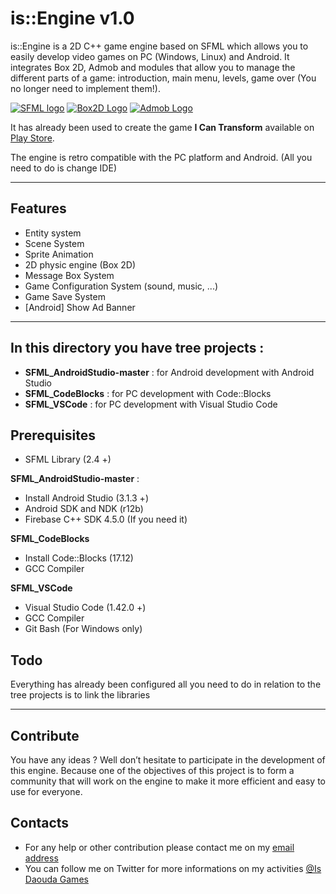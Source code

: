 # is::Engine v1.0

is::Engine is a 2D C++ game engine based on SFML which allows you to easily develop video games on PC (Windows, Linux) and Android. It integrates Box 2D, Admob and modules that allow you to manage the different parts of a game: introduction, main menu, levels, game over (You no longer need to implement them!).

[![SFML logo](https://www.sfml-dev.org/images/logo.png)](https://www.sfml-dev.org) [![Box2D Logo](https://box2d.org/images/logo.svg)](https://github.com/erincatto/box2d) 
[![Admob Logo](https://i48.servimg.com/u/f48/20/16/75/27/admob_10.png)](https://admob.google.com/)

It has already been used to create the game **I Can Transform** available on [Play Store](https://play.google.com/store/apps/details?id=com.isdaouda.icantransform&hl=en).

The engine is retro compatible with the PC platform and Android. (All you need to do is change IDE)

---

## Features
- Entity system
- Scene System
- Sprite Animation
- 2D physic engine (Box 2D)
- Message Box System
- Game Configuration System (sound, music, ...)
- Game Save System
- [Android] Show Ad Banner

---

## In this directory you have tree projects :
- **SFML_AndroidStudio-master** : for Android development with Android Studio
- **SFML_CodeBlocks**           : for PC development with Code::Blocks
- **SFML_VSCode**               : for PC development with Visual Studio Code

## Prerequisites
- SFML Library (2.4 +)

**SFML_AndroidStudio-master** :
- Install Android Studio (3.1.3 +)
- Android SDK and NDK (r12b)
- Firebase C++ SDK 4.5.0 (If you need it)

**SFML_CodeBlocks**
- Install Code::Blocks (17.12)
- GCC Compiler

**SFML_VSCode**
- Visual Studio Code (1.42.0 +)
- GCC Compiler
- Git Bash (For Windows only)

## Todo
Everything has already been configured all you need to do in relation to the tree projects is to link the libraries

---

## Contribute
You have any ideas ? Well don’t hesitate to participate in the development of this engine. Because one of the objectives of this project is to form a community that will work on the engine to make it more efficient and easy to use for everyone.

## Contacts
  * For any help or other contribution please contact me on my [email address](mailto:isdaouda.n@gmail.com)
  * You can follow me on Twitter for more informations on my activities [@Is Daouda Games](https://twitter.com/IsDaouda_Games)
